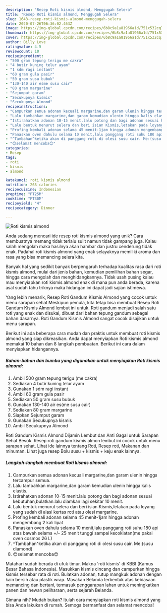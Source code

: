 ```yaml
---
description: "Resep Roti kismis almond, Menggugah Selera"
title: "Resep Roti kismis almond, Menggugah Selera"
slug: 1643-resep-roti-kismis-almond-menggugah-selera
date: 2020-07-26T06:36:02.463Z
image: https://img-global.cpcdn.com/recipes/6b8c9a1a81966a1d/751x532cq70/roti-kismis-almond-foto-resep-utama.jpg
thumbnail: https://img-global.cpcdn.com/recipes/6b8c9a1a81966a1d/751x532cq70/roti-kismis-almond-foto-resep-utama.jpg
cover: https://img-global.cpcdn.com/recipes/6b8c9a1a81966a1d/751x532cq70/roti-kismis-almond-foto-resep-utama.jpg
author: Billy Love
ratingvalue: 4.5
reviewcount: 10
recipeingredient:
- "500 gram tepung terigu me cakra"
- "4 butir kuning telur ayam"
- "1 sdm ragi instant"
- "60 gram gula pasir"
- "50 gram susu bubuk"
- "130-140 air esme susu cair"
- "80 gram margarine"
- "Sejumput garam"
- "Secukupnya kismis"
- "Secukupnya Almond"
recipeinstructions:
- "Campurkan semua adonan kecuali margarine,dan garam ulenin hingga tercampur semua."
- "Lalu tambahkan margarine,dan garam kemudian ulenin hingga kalis elastis."
- "Istirahatkan adonan 10-15 menit.lalu potong dan bagi adonan sesuai kebutuhan,bulatkan.lalu diamkan lagi sekitar 10 menit."
- "Lalu bentuk menurut selera dan beri isian Kismis,letakan pada loyang yang sudah di alasi kertas roti atau olesi margarine."
- "Profing kembali adonan selama 45 menit-1jam hingga adonan mengembang 2 kali lipat"
- "Panaskan oven dahulu selama 10 menit,lalu panggang roti suhu 180 api atas bawah selama +/- 25 menit tunggi sampai kecoklatan(me pakai oven cosmos 26 L)"
- "^Tambahan^ketika akan di panggang roti di olesi susu cair. Me:(susu diamond)"
- "😊selamat mencoba😊"
categories:
- Resep
tags:
- roti
- kismis
- almond

katakunci: roti kismis almond 
nutrition: 263 calories
recipecuisine: Indonesian
preptime: "PT25M"
cooktime: "PT30M"
recipeyield: "4"
recipecategory: Dinner

---
```



![Roti kismis almond](https://img-global.cpcdn.com/recipes/6b8c9a1a81966a1d/751x532cq70/roti-kismis-almond-foto-resep-utama.jpg)

Anda sedang mencari ide resep roti kismis almond yang unik? Cara membuatnya memang tidak terlalu sulit namun tidak gampang juga. Kalau salah mengolah maka hasilnya akan hambar dan justru cenderung tidak enak. Padahal roti kismis almond yang enak selayaknya memiliki aroma dan rasa yang bisa memancing selera kita.

Banyak hal yang sedikit banyak berpengaruh terhadap kualitas rasa dari roti kismis almond, mulai dari jenis bahan, kemudian pemilihan bahan segar, hingga cara mengolah dan menghidangkannya. Tidak usah pusing kalau mau menyiapkan roti kismis almond enak di mana pun anda berada, karena asal sudah tahu triknya maka hidangan ini dapat jadi sajian istimewa.

Yang lebih menarik, Resep Roti Gandum Kismis Almond yang cocok untuk menu sarapan sehat Meskipun pemula, kita tetap bisa membuat Resep Roti Gandum Kismis Almond lembut ini untuk. Roti gandum menjadi salah satu roti yang enak dan disukai, dibuat dari bahan tepung gandum sebagai bahan dasarnya. Roti Gandum Kismis Almond sangat cocok disajikan untuk menu sarapan.


Berikut ini ada beberapa cara mudah dan praktis untuk membuat roti kismis almond yang siap dikreasikan. Anda dapat menyiapkan Roti kismis almond memakai 10 bahan dan 8 langkah pembuatan. Berikut ini cara dalam menyiapkan hidangannya.

<!--inarticleads1-->

##### Bahan-bahan dan bumbu yang digunakan untuk menyiapkan Roti kismis almond:

1. Ambil 500 gram tepung terigu (me cakra)
1. Sediakan 4 butir kuning telur ayam
1. Gunakan 1 sdm ragi instant
1. Ambil 60 gram gula pasir
1. Sediakan 50 gram susu bubuk
1. Gunakan 130-140 air es(me susu cair)
1. Sediakan 80 gram margarine
1. Siapkan Sejumput garam
1. Gunakan Secukupnya kismis
1. Ambil Secukupnya Almond


Roti Gandum Kismis Almond Dijamin Lembut dan Anti Gagal untuk Sarapan Sehat Besok. Resep roti gandum kismis almon lembut ini cocok untuk menu sarapan sehat. Lihat ide lainnya tentang Roti, Resep roti, Makanan dan minuman. Lihat juga resep Bolu susu + kismis + keju enak lainnya. 

<!--inarticleads2-->

##### Langkah-langkah membuat Roti kismis almond:

1. Campurkan semua adonan kecuali margarine,dan garam ulenin hingga tercampur semua.
1. Lalu tambahkan margarine,dan garam kemudian ulenin hingga kalis elastis.
1. Istirahatkan adonan 10-15 menit.lalu potong dan bagi adonan sesuai kebutuhan,bulatkan.lalu diamkan lagi sekitar 10 menit.
1. Lalu bentuk menurut selera dan beri isian Kismis,letakan pada loyang yang sudah di alasi kertas roti atau olesi margarine.
1. Profing kembali adonan selama 45 menit-1jam hingga adonan mengembang 2 kali lipat
1. Panaskan oven dahulu selama 10 menit,lalu panggang roti suhu 180 api atas bawah selama +/- 25 menit tunggi sampai kecoklatan(me pakai oven cosmos 26 L)
1. ^Tambahan^ketika akan di panggang roti di olesi susu cair. Me:(susu diamond)
1. 😊selamat mencoba😊


Matahari sudah berada di ufuk timur. Makna &#39;roti kismis&#39; di KBBI (Kamus Besar Bahasa Indonesia). Masukkan kismis cincang dan campurkan hingga kismis tersebar rata di roti. Bulatkan adonan, tutup mangkuk adonan dengan kain bersih atau plastik wrap. Masakan Belanda terbentuk atas kebiasaan memancing dan bertani, termasuk penggarapan lahan untuk meningkatkan panen dan hewan peliharaan, serta sejarah Belanda. 

Gimana nih? Mudah bukan? Itulah cara menyiapkan roti kismis almond yang bisa Anda lakukan di rumah. Semoga bermanfaat dan selamat mencoba!
